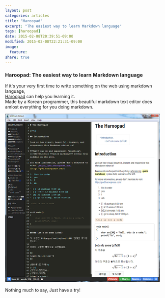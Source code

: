 ```yaml
---
layout: post
categories: articles
title: "Haroopad"
excerpt: "The easiest way to learn Markdown language"
tags: [haroopad]
date: 2015-02-08T20:39:51-09:00
modified: 2015-02-08T22:21:31-09:00
image:
  feature:
share: true
---
```


### Haroopad: The easiest way to learn Markdown language

If it's your very first time to write something on the web using markdown language,  
[Haroopad](http://pad.haroopress.com/) can help you learning it.  
Made by a Korean programmer, this beautiful markdown text editor does amlost everything for you doing markdown.

![haroopad](/images/20150208_haroopad/haroopad.png "Quick look of Haroopad interface")

Nothing much to say, Just have a try!

